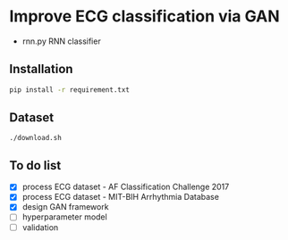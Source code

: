 # Improve ECG classification via GAN 

- rnn.py  RNN classifier

## Installation
```bash
pip install -r requirement.txt
```

## Dataset
```
./download.sh
```

## To do list
- [x] process ECG dataset - AF Classification Challenge 2017
- [x] process ECG dataset - MIT-BIH Arrhythmia Database
- [x] design GAN framework
- [ ] hyperparameter model 
- [ ] validation
